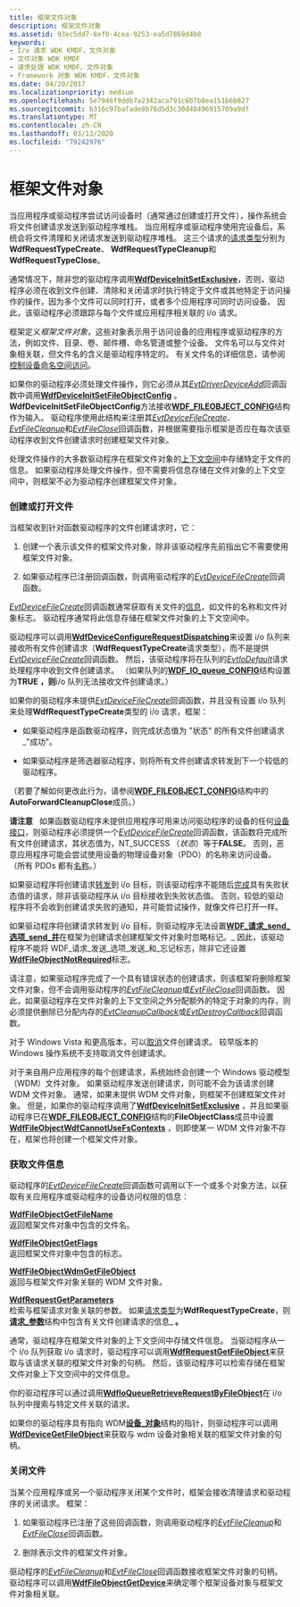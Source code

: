 ```yaml
---
title: 框架文件对象
description: 框架文件对象
ms.assetid: 93ec5dd7-8ef0-4cea-9253-ea5d7869d4b8
keywords:
- I/o 请求 WDK KMDF，文件对象
- 文件对象 WDK KMDF
- 请求处理 WDK KMDF，文件对象
- framework 对象 WDK KMDF，文件对象
ms.date: 04/20/2017
ms.localizationpriority: medium
ms.openlocfilehash: 5e7946f9ddb7a2342aca791c6b7b8ea151b6b827
ms.sourcegitcommit: b316c97bafade8b76d5d3c30d48496915709a9df
ms.translationtype: MT
ms.contentlocale: zh-CN
ms.lasthandoff: 03/13/2020
ms.locfileid: "79242976"
---
```

# <a name="framework-file-objects"></a>框架文件对象





当应用程序或驱动程序尝试访问设备时（通常通过创建或打开文件），操作系统会将文件创建请求发送到驱动程序堆栈。 当应用程序或驱动程序使用完设备后，系统会将文件清理和关闭请求发送到驱动程序堆栈。 这三个请求的[请求类型](https://docs.microsoft.com/windows-hardware/drivers/ddi/wdfrequest/ne-wdfrequest-_wdf_request_type)分别为**WdfRequestTypeCreate**、 **WdfRequestTypeCleanup**和**WdfRequestTypeClose**。

通常情况下，除非您的驱动程序调用[**WdfDeviceInitSetExclusive**](https://docs.microsoft.com/windows-hardware/drivers/ddi/wdfdevice/nf-wdfdevice-wdfdeviceinitsetexclusive)，否则，驱动程序必须在收到文件创建、清除和关闭请求时执行特定于文件或其他特定于访问操作的操作，因为多个文件可以同时打开，或者多个应用程序可同时访问设备。 因此，该驱动程序必须跟踪与每个文件或应用程序相关联的 i/o 请求。

框架定义*框架文件对象*，这些对象表示用于访问设备的应用程序或驱动程序的方法，例如文件、目录、卷、邮件槽、命名管道或整个设备。 文件名可以与文件对象相关联，但文件名的含义是驱动程序特定的。 有关文件名的详细信息，请参阅[控制设备命名空间访问](https://docs.microsoft.com/windows-hardware/drivers/kernel/controlling-device-namespace-access)。

如果你的驱动程序必须处理文件操作，则它必须从其[*EvtDriverDeviceAdd*](https://docs.microsoft.com/windows-hardware/drivers/ddi/wdfdriver/nc-wdfdriver-evt_wdf_driver_device_add)回调函数中调用[**WdfDeviceInitSetFileObjectConfig**](https://docs.microsoft.com/windows-hardware/drivers/ddi/wdfdevice/nf-wdfdevice-wdfdeviceinitsetfileobjectconfig) 。 **WdfDeviceInitSetFileObjectConfig**方法接收[**WDF\_FILEOBJECT\_CONFIG**](https://docs.microsoft.com/windows-hardware/drivers/ddi/wdfdevice/ns-wdfdevice-_wdf_fileobject_config)结构作为输入。 驱动程序使用此结构来注册其[*EvtDeviceFileCreate*](https://docs.microsoft.com/windows-hardware/drivers/ddi/wdfdevice/nc-wdfdevice-evt_wdf_device_file_create)、 [*EvtFileCleanup*](https://docs.microsoft.com/windows-hardware/drivers/ddi/wdfdevice/nc-wdfdevice-evt_wdf_file_cleanup)和[*EvtFileClose*](https://docs.microsoft.com/windows-hardware/drivers/ddi/wdfdevice/nc-wdfdevice-evt_wdf_file_close)回调函数，并根据需要指示框架是否应在每次该驱动程序收到文件创建请求时创建框架文件对象。

处理文件操作的大多数驱动程序在框架文件对象的[上下文空间](framework-object-context-space.md)中存储特定于文件的信息。 如果驱动程序处理文件操作，但不需要将信息存储在文件对象的上下文空间中，则框架不必为驱动程序创建框架文件对象。

### <a name="creating-or-opening-a-file"></a>创建或打开文件

当框架收到针对函数驱动程序的文件创建请求时，它：

1.  创建一个表示该文件的框架文件对象，除非该驱动程序先前指出它不需要使用框架文件对象。

2.  如果驱动程序已注册回调函数，则调用驱动程序的[*EvtDeviceFileCreate*](https://docs.microsoft.com/windows-hardware/drivers/ddi/wdfdevice/nc-wdfdevice-evt_wdf_device_file_create)回调函数。

[*EvtDeviceFileCreate*](https://docs.microsoft.com/windows-hardware/drivers/ddi/wdfdevice/nc-wdfdevice-evt_wdf_device_file_create)回调函数通常获取有关文件的[信息](#obtaining-file-information)，如文件的名称和文件对象标志。 驱动程序通常将此信息存储在框架文件对象的上下文空间中。

驱动程序可以调用[**WdfDeviceConfigureRequestDispatching**](https://docs.microsoft.com/windows-hardware/drivers/ddi/wdfdevice/nf-wdfdevice-wdfdeviceconfigurerequestdispatching)来设置 i/o 队列来接收所有文件创建请求（**WdfRequestTypeCreate**请求类型），而不是提供[*EvtDeviceFileCreate*](https://docs.microsoft.com/windows-hardware/drivers/ddi/wdfdevice/nc-wdfdevice-evt_wdf_device_file_create)回调函数。 然后，该驱动程序将在队列的[*EvtIoDefault*](https://docs.microsoft.com/windows-hardware/drivers/ddi/wdfio/nc-wdfio-evt_wdf_io_queue_io_default)请求处理程序中收到文件创建请求。 （如果队列的[**WDF\_IO\_queue\_CONFIG**](https://docs.microsoft.com/windows-hardware/drivers/ddi/wdfio/ns-wdfio-_wdf_io_queue_config)结构设置为**TRUE** **，则**i/o 队列无法接收文件创建请求。）

如果你的驱动程序未提供[*EvtDeviceFileCreate*](https://docs.microsoft.com/windows-hardware/drivers/ddi/wdfdevice/nc-wdfdevice-evt_wdf_device_file_create)回调函数，并且没有设置 i/o 队列来处理**WdfRequestTypeCreate**类型的 i/o 请求，框架：

-   如果驱动程序是函数驱动程序，则完成状态值为 "状态" 的所有文件创建请求\_"成功"。

-   如果驱动程序是筛选器驱动程序，则将所有文件创建请求转发到下一个较低的驱动程序。

（若要了解如何更改此行为，请参阅[**WDF\_FILEOBJECT\_CONFIG**](https://docs.microsoft.com/windows-hardware/drivers/ddi/wdfdevice/ns-wdfdevice-_wdf_fileobject_config)结构中的**AutoForwardCleanupClose**成员。）

**请注意**   如果函数驱动程序未提供应用程序可用来访问驱动程序的设备的任何[设备接口](using-device-interfaces.md)，则驱动程序必须提供一个[*EvtDeviceFileCreate*](https://docs.microsoft.com/windows-hardware/drivers/ddi/wdfdevice/nc-wdfdevice-evt_wdf_device_file_create)回调函数，该函数将完成所有文件创建请求，其状态值为，NT\_SUCCESS （*状态*）等于**FALSE**。 否则，恶意应用程序可能会尝试使用设备的物理设备对象（PDO）的名称来访问设备。 （所有 PDOs 都有[名称](controlling-device-access-in-kmdf-drivers.md#naming-device-objects-only-when-necessary)。）

 

如果驱动程序将创建请求[转发](forwarding-i-o-requests.md)到 i/o 目标，则该驱动程序不能随后[完成](completing-i-o-requests.md)具有失败状态值的请求，除非该驱动程序从 i/o 目标接收到失败状态值。 否则，较低的驱动程序将不会收到创建请求失败的通知，并可能尝试操作，就像文件已打开一样。

如果驱动程序将创建请求转发到 i/o 目标，则驱动程序无法设置[**WDF\_请求\_send\_选项\_send\_并**](https://docs.microsoft.com/windows-hardware/drivers/ddi/wdfrequest/ne-wdfrequest-_wdf_request_send_options_flags)在框架为创建请求创建框架文件对象时忽略标记。\_ 因此，该驱动程序不能将 WDF\_请求\_发送\_选项\_发送\_和\_忘记标志，除非它还设置[**WdfFileObjectNotRequired**](https://docs.microsoft.com/windows-hardware/drivers/ddi/wdfdevice/ne-wdfdevice-_wdf_fileobject_class)标志。

请注意，如果驱动程序完成了一个具有错误状态的创建请求，则该框架将删除框架文件对象，但不会调用驱动程序的[*EvtFileCleanup*](https://docs.microsoft.com/windows-hardware/drivers/ddi/wdfdevice/nc-wdfdevice-evt_wdf_file_cleanup)或[*EvtFileClose*](https://docs.microsoft.com/windows-hardware/drivers/ddi/wdfdevice/nc-wdfdevice-evt_wdf_file_close)回调函数。 因此，如果驱动程序在文件对象的上下文空间之外分配额外的特定于对象的内存，则必须提供删除已分配内存的[*EvtCleanupCallback*](https://docs.microsoft.com/windows-hardware/drivers/ddi/wdfobject/nc-wdfobject-evt_wdf_object_context_cleanup)或[*EvtDestroyCallback*](https://docs.microsoft.com/windows-hardware/drivers/ddi/wdfobject/nc-wdfobject-evt_wdf_object_context_destroy)回调函数。

对于 Windows Vista 和更高版本，可以[取消](canceling-i-o-requests.md)文件创建请求。 较早版本的 Windows 操作系统不支持取消文件创建请求。

对于来自用户应用程序的每个创建请求，系统始终会创建一个 Windows 驱动模型（WDM）文件对象。 如果驱动程序发送创建请求，则可能不会为该请求创建 WDM 文件对象。 通常，如果未提供 WDM 文件对象，则框架不创建框架文件对象。 但是，如果你的驱动程序调用了[**WdfDeviceInitSetExclusive**](https://docs.microsoft.com/windows-hardware/drivers/ddi/wdfdevice/nf-wdfdevice-wdfdeviceinitsetexclusive) ，并且如果驱动程序已在[**WDF\_FILEOBJECT\_CONFIG**](https://docs.microsoft.com/windows-hardware/drivers/ddi/wdfdevice/ns-wdfdevice-_wdf_fileobject_config)结构的**FileObjectClass**成员中设置[**WdfFileObjectWdfCannotUseFsContexts**](https://docs.microsoft.com/windows-hardware/drivers/ddi/wdfdevice/ne-wdfdevice-_wdf_fileobject_class) ，则即使某一 WDM 文件对象不存在，框架也将创建一个框架文件对象。

### <a href="" id="obtaining-file-information"></a>获取文件信息

驱动程序的[*EvtDeviceFileCreate*](https://docs.microsoft.com/windows-hardware/drivers/ddi/wdfdevice/nc-wdfdevice-evt_wdf_device_file_create)回调函数可调用以下一个或多个对象方法，以获取有关应用程序或驱动程序的设备访问权限的信息：

<a href="" id="---------wdffileobjectgetfilename--------"></a>[**WdfFileObjectGetFileName**](https://docs.microsoft.com/windows-hardware/drivers/ddi/wdffileobject/nf-wdffileobject-wdffileobjectgetfilename)  
返回框架文件对象中包含的文件名。

<a href="" id="---------wdffileobjectgetflags--------"></a>[**WdfFileObjectGetFlags**](https://docs.microsoft.com/windows-hardware/drivers/ddi/wdffileobject/nf-wdffileobject-wdffileobjectgetflags)  
返回框架文件对象中包含的标志。

<a href="" id="---------wdffileobjectwdmgetfileobject--------"></a>[**WdfFileObjectWdmGetFileObject**](https://docs.microsoft.com/windows-hardware/drivers/ddi/wdffileobject/nf-wdffileobject-wdffileobjectwdmgetfileobject)  
返回与框架文件对象关联的 WDM 文件对象。

<a href="" id="---------wdfrequestgetparameters--------"></a>[**WdfRequestGetParameters**](https://docs.microsoft.com/windows-hardware/drivers/ddi/wdfrequest/nf-wdfrequest-wdfrequestgetparameters)  
检索与框架请求对象关联的参数。 如果[请求类型](https://docs.microsoft.com/windows-hardware/drivers/ddi/wdfrequest/ne-wdfrequest-_wdf_request_type)为**WdfRequestTypeCreate**，则[**请求\_参数**](https://docs.microsoft.com/windows-hardware/drivers/ddi/wdfrequest/ns-wdfrequest-_wdf_request_parameters)结构中包含有关文件创建请求的信息\_ **。**

通常，驱动程序在框架文件对象的上下文空间中存储文件信息。 当驱动程序从一个 i/o 队列获取 i/o 请求时，驱动程序可以调用[**WdfRequestGetFileObject**](https://docs.microsoft.com/windows-hardware/drivers/ddi/wdfrequest/nf-wdfrequest-wdfrequestgetfileobject)来获取与该请求关联的框架文件对象的句柄。 然后，该驱动程序可以检索存储在框架文件对象上下文空间中的文件信息。

你的驱动程序可以通过调用[**WdfIoQueueRetrieveRequestByFileObject**](https://docs.microsoft.com/windows-hardware/drivers/ddi/wdfio/nf-wdfio-wdfioqueueretrieverequestbyfileobject)在 i/o 队列中搜索与特定文件关联的请求。

如果你的驱动程序具有指向 WDM[**设备\_对象**](https://docs.microsoft.com/windows-hardware/drivers/ddi/wdm/ns-wdm-_device_object)结构的指针，则驱动程序可以调用[**WdfDeviceGetFileObject**](https://docs.microsoft.com/windows-hardware/drivers/ddi/wdfdevice/nf-wdfdevice-wdfdevicegetfileobject)来获取与 wdm 设备对象相关联的框架文件对象的句柄。

### <a name="closing-a-file"></a>关闭文件

当某个应用程序或另一个驱动程序关闭某个文件时，框架会接收清理请求和驱动程序的关闭请求。 框架：

1.  如果驱动程序已注册了这些回调函数，则调用驱动程序的[*EvtFileCleanup*](https://docs.microsoft.com/windows-hardware/drivers/ddi/wdfdevice/nc-wdfdevice-evt_wdf_file_cleanup)和[*EvtFileClose*](https://docs.microsoft.com/windows-hardware/drivers/ddi/wdfdevice/nc-wdfdevice-evt_wdf_file_close)回调函数。

2.  删除表示文件的框架文件对象。

驱动程序的[*EvtFileCleanup*](https://docs.microsoft.com/windows-hardware/drivers/ddi/wdfdevice/nc-wdfdevice-evt_wdf_file_cleanup)和[*EvtFileClose*](https://docs.microsoft.com/windows-hardware/drivers/ddi/wdfdevice/nc-wdfdevice-evt_wdf_file_close)回调函数接收框架文件对象的句柄。 驱动程序可以调用[**WdfFileObjectGetDevice**](https://docs.microsoft.com/windows-hardware/drivers/ddi/wdffileobject/nf-wdffileobject-wdffileobjectgetdevice)来确定哪个框架设备对象与框架文件对象相关联。

 

 





